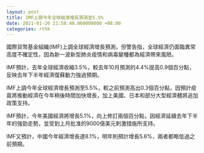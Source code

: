 ```yaml
---
layout: post
title: IMF上調今年全球經濟增長預測至5.5%
date: 2021-01-26 21:58:48.000000000 +08:00
categories: rthk
---
```


國際貨幣基金組織(IMF)上調全球經濟增長預測，但警告指，全球經濟仍面臨異常高度不確定性，因為新一波新型肺炎疫情和病毒變種都為經濟帶來風險。

IMF預計，去年全球經濟收縮3.5%，較去年10月預測的4.4%提高0.9個百分點，反映去年下半年經濟復蘇動力強過預期。

IMF上調今年全球經濟增長預測至5.5%，較之前預測高出0.3個百分點，因預計疫苗將推動經濟在今年稍後時間加快增長，加上美國、日本和部分大型經濟體將追加政策支持。

IMF預計，今年美國經濟將增長5.1%，向上修訂兩個百分點，因經濟延續去年下半年的強勁走勢，並受到上月批准的9000億美元刺激措施所支持。

IMF又預計，中國今年經濟增長達8.1%，明年則預計增長5.6%，兩者都略低過之前預期。
